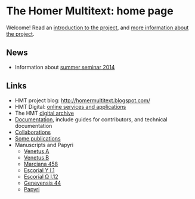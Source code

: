 # The Homer Multitext: home page



Welcome!  Read an [introduction to the project](welcome.html),  and [more information about the project](about.html).

## News ##

 - Information about [summer seminar 2014](summer2014)
 

## Links

- HMT project blog: <http://homermultitext.blogspot.com/>
- HMT Digital:  [online services and applications](hmtdigital.html)
- The HMT [digital archive](hmtarchive.html)
 - [Documentation](hmt-docs), include guides for contributors, and technical documentation
- [Collaborations](collaboration.html)
- [Some publications](publications.html)
- Manuscripts and Papyri
    - [Venetus A](venetusA.html)
    - [Venetus B](venetusB.html)
    - [Marciana 458](marciana458.html)
    - [Escorial Y I.1](upsilon-1-1.html)
    - [Escorial Ω I.12](omega-1-12.html)
    - [Genevensis 44](genevensis44.html)
    - [Papyri](papyri.html)

[1]: http://homermultitext.github.io/
